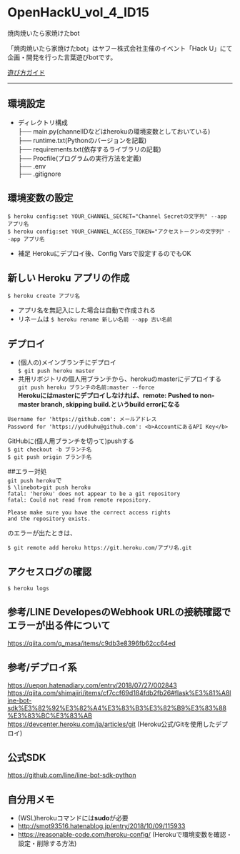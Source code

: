 # OpenHackU_vol_4_ID15
焼肉焼いたら家焼けたbot  
  
「焼肉焼いたら家焼けたbot」はヤフー株式会社主催のイベント「Hack U」にて企画・開発を行った言葉遊びbotです。  
  
[遊び方ガイド ](https://note.com/roast_official/n/ndc7d00f38d44)  
  
  
----------------------------------------------------------------------

## 環境設定  
- ディレクトリ構成  
├── main.py(channelIDなどはherokuの環境変数としておいている)  
├── runtime.txt(Pythonのバージョンを記載)  
├── requirements.txt(依存するライブラリの記載)  
├── Procfile(プログラムの実行方法を定義)  
├── .env  
├── .gitignore  
  
## 環境変数の設定  
```$ heroku config:set YOUR_CHANNEL_SECRET="Channel Secretの文字列" --app アプリ名```  
```$ heroku config:set YOUR_CHANNEL_ACCESS_TOKEN="アクセストークンの文字列" --app アプリ名```  

- 補足 Herokuにデプロイ後、Config Varsで設定するのでもOK  
  
## 新しい Heroku アプリの作成  
```$ heroku create アプリ名```  
- アプリ名を無記入にした場合は自動で作成される  
- リネームは ```$ heroku rename 新しい名前 --app 古い名前```  
  
## デプロイ  
- (個人の)メインブランチにデプロイ  
```$ git push heroku master```  
- 共用リボジトリの個人用ブランチから、herokuのmasterにデプロイする  
```git push heroku ブランチの名前:master --force```  
**Herokuにはmasterにデプロイしなければ、remote: Pushed to non-master branch, skipping build.というbuild errorになる**
  
```
Username for 'https://github.com': メールアドレス  
Password for 'https://yud0uhu@github.com': <b>AccountにあるAPI Key</b>  
```
  
GitHubに(個人用ブランチを切って)pushする  
```$ git checkout -b ブランチ名```  
```$ git push origin ブランチ名```  
  
##エラー対処  
```git push heroku```で  
```$ \linebot>git push heroku```  
```fatal: 'heroku' does not appear to be a git repository```  
```fatal: Could not read from remote repository.```  
 
```
Please make sure you have the correct access rights  
and the repository exists.  
```
のエラーが出たときは、  
  
```$ git remote add heroku https://git.heroku.com/アプリ名.git```  

## アクセスログの確認
```$ heroku logs```  
  
## 参考/LINE DevelopesのWebhook URLの接続確認でエラーが出る件について  
https://qiita.com/q_masa/items/c9db3e8396fb62cc64ed  
  
## 参考/デプロイ系  
https://uepon.hatenadiary.com/entry/2018/07/27/002843  
https://qiita.com/shimajiri/items/cf7ccf69d184fdb2fb26#flask%E3%81%A8line-bot-sdk%E3%82%92%E3%82%A4%E3%83%B3%E3%82%B9%E3%83%88%E3%83%BC%E3%83%AB  
https://devcenter.heroku.com/ja/articles/git (Heroku公式/Gitを使用したデプロイ)  
  
## 公式SDK  
https://github.com/line/line-bot-sdk-python  
  
## 自分用メモ
- (WSL)herokuコマンドには**sudo**が必要  
- http://smot93516.hatenablog.jp/entry/2018/10/09/115933  
- https://reasonable-code.com/heroku-config/ (Herokuで環境変数を確認・設定・削除する方法)  
